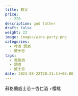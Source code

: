 ```yaml
---
title: 教父
price:
  - 220
description: god father
draft: false
weight: 22
image: images/wine-party.png
categories:
  - 啤酒 調酒
  - 威士忌
tags:
  - 香甜酒
  - 調酒
  - 威士忌
date: 2023-08-22T20:21:14+08:00
---
```

 蘇格蘭威士忌＋杏仁酒 +櫻桃